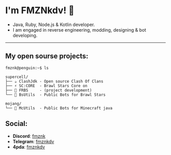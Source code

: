 # I'm **FMZNkdv**! 🥞
- Java, Ruby, Node.js & Kotlin developer.
- I am engaged in reverse engineering, modding, designing & bot developing.
------

## My open sourse projects:
```
fmznk@penguin:~$ ls
```
```
supercell/
├── ☕ ClashJdk - Open source Clash Of Clans
├── ⚡ SC:CORE  - Brawl Stars Core on
├── 🍁 FRBS     - (project development)
└── 🤖 BsUtils  - Public Bots for Brawl Stars

mojang/
└── 🧱 McUtils  - Public Bots for Minecraft java
```

## Social:
- **Discord**: [fmznk](https://discord.com/users/815240398477721623)
- **Telegram**: [fmznkdv](https://t.me/fmznkdv)
- **4pda**: [fmznkdv](https://4pda.to/forum/index.php?showuser=12132257)

